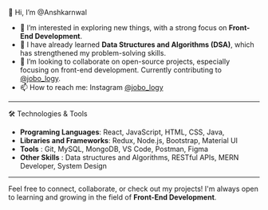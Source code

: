 👋 Hi, I’m @Anshkarnwal

- 👀 I’m interested in exploring new things, with a strong focus on **Front-End Development**.
- 🌱 I have already learned **Data Structures and Algorithms (DSA)**, which has strengthened my problem-solving skills.
- 💞️ I’m looking to collaborate on open-source projects, especially focusing on front-end development. Currently contributing to [@jobo_logy](https://github.com/Anshkarnwal/jobo_logy).
- 📫 How to reach me: Instagram [@jobo_logy](https://www.instagram.com/jobo_logy)

---

 🛠️ Technologies & Tools
- **Programing Languages**: React, JavaScript, HTML, CSS, Java, 
- **Libraries and Frameworks**: Redux, Node.js, Bootstrap, Material UI
- **Tools** : Git, MySQL, MongoDB, VS Code, Postman, Figma
- **Other Skills** : Data structures and Algorithms, RESTful APIs, MERN Developer, System Design

---

Feel free to connect, collaborate, or check out my projects! I'm always open to learning and growing in the field of **Front-End Development**.
